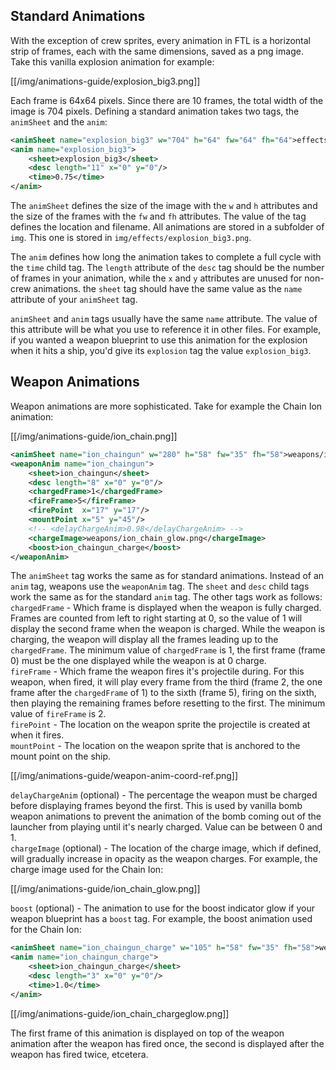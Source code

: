 ## Standard Animations

With the exception of crew sprites, every animation in FTL is a horizontal strip of frames, each with the same dimensions, saved as a png image. Take this vanilla explosion animation for example:

[[/img/animations-guide/explosion_big3.png]]

Each frame is 64x64 pixels. Since there are 10 frames, the total width of the image is 704 pixels. Defining a standard animation takes two tags, the `animSheet` and the `anim`:

```xml
<animSheet name="explosion_big3" w="704" h="64" fw="64" fh="64">effects/explosion_big3.png</animSheet>
<anim name="explosion_big3">
    <sheet>explosion_big3</sheet>
    <desc length="11" x="0" y="0"/>
    <time>0.75</time>
</anim>
```

The `animSheet` defines the size of the image with the `w` and `h` attributes and the size of the frames with the `fw` and `fh` attributes. The value of the tag defines the location and filename. All animations are stored in a subfolder of `img`. This one is stored in `img/effects/explosion_big3.png`.

The `anim` defines how long the animation takes to complete a full cycle with the `time` child tag. The `length` attribute of the `desc` tag should be the number of frames in your animation, while the `x` and `y` attributes are unused for non-crew animations. the `sheet` tag should have the same value as the `name` attribute of your `animSheet` tag.

`animSheet` and `anim` tags usually have the same `name` attribute. The value of this attribute will be what you use to reference it in other files. For example, if you wanted a weapon blueprint to use this animation for the explosion when it hits a ship, you'd give its `explosion` tag the value `explosion_big3`.

## Weapon Animations

Weapon animations are more sophisticated. Take for example the Chain Ion animation:

[[/img/animations-guide/ion_chain.png]]

```xml
<animSheet name="ion_chaingun" w="280" h="58" fw="35" fh="58">weapons/ion_chain.png</animSheet>
<weaponAnim name="ion_chaingun">
    <sheet>ion_chaingun</sheet>
    <desc length="8" x="0" y="0"/>
    <chargedFrame>1</chargedFrame>
    <fireFrame>5</fireFrame>
    <firePoint  x="17" y="17"/>
    <mountPoint x="5" y="45"/>
    <!-- <delayChargeAnim>0.98</delayChargeAnim> -->
    <chargeImage>weapons/ion_chain_glow.png</chargeImage>
    <boost>ion_chaingun_charge</boost>
</weaponAnim>
```

The `animSheet` tag works the same as for standard animations. Instead of an `anim` tag, weapons use the `weaponAnim` tag. The `sheet` and `desc` child tags work the same as for the standard `anim` tag. The other tags work as follows:<br/>
`chargedFrame` - Which frame is displayed when the weapon is fully charged. Frames are counted from left to right starting at 0, so the value of 1 will display the second frame when the weapon is charged. While the weapon is charging, the weapon will display all the frames leading up to the `chargedFrame`. The minimum value of `chargedFrame` is 1, the first frame (frame 0) must be the one displayed while the weapon is at 0 charge.<br/>
`fireFrame` - Which frame the weapon fires it's projectile during. For this weapon, when fired, it will play every frame from the third (frame 2, the one frame after the `chargedFrame` of 1) to the sixth (frame 5), firing on the sixth, then playing the remaining frames before resetting to the first. The minimum value of `fireFrame` is 2.<br/>
`firePoint` - The location on the weapon sprite the projectile is created at when it fires.<br/>
`mountPoint` - The location on the weapon sprite that is anchored to the mount point on the ship.

[[/img/animations-guide/weapon-anim-coord-ref.png]]

`delayChargeAnim` (optional) - The percentage the weapon must be charged before displaying frames beyond the first. This is used by vanilla bomb weapon animations to prevent the animation of the bomb coming out of the launcher from playing until it's nearly charged. Value can be between 0 and 1.<br/>
`chargeImage` (optional) - The location of the charge image, which if defined, will gradually increase in opacity as the weapon charges. For example, the charge image used for the Chain Ion:

[[/img/animations-guide/ion_chain_glow.png]]

`boost` (optional) - The animation to use for the boost indicator glow if your weapon blueprint has a `boost` tag. For example, the boost animation used for the Chain Ion:

```xml
<animSheet name="ion_chaingun_charge" w="105" h="58" fw="35" fh="58">weapons/ion_chain_chargeglow.png</animSheet>
<anim name="ion_chaingun_charge">
    <sheet>ion_chaingun_charge</sheet>
    <desc length="3" x="0" y="0"/>
    <time>1.0</time>
</anim>
```

[[/img/animations-guide/ion_chain_chargeglow.png]]

The first frame of this animation is displayed on top of the weapon animation after the weapon has fired once, the second is displayed after the weapon has fired twice, etcetera.
